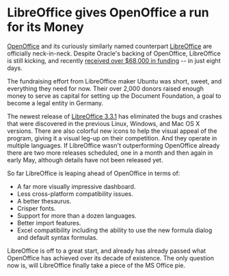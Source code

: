 # LibreOffice gives OpenOffice a run for its Money

<a href="http://www.openoffice.org/">OpenOffice</a> and its curiously similarly named counterpart <a href="http://www.libreoffice.org/">LibreOffice</a> are officially neck-in-neck. Despite Oracle's backing of OpenOffice, LibreOffice is still kicking, and recently <a href="http://blog.documentfoundation.org/2011/02/25/thousands-of-donors-contribute-e50000-in-just-eight-days-to-the-document-foundation/">received over $68,000 in funding</a> -- in just eight days. 

The fundraising effort from LibreOffice maker Ubuntu was short, sweet, and everything they need for now. Their over 2,000 donors raised enough money to serve as capital for setting up the Document Foundation, a goal to become a legal entity in Germany.

The newest release of <a href="http://www.libreoffice.org/download/">LibreOffice 3.3.1</a> has eliminated the bugs and crashes that were discovered in the previous Linux, Windows, and Mac OS X versions. There are also colorful new icons to help the visual appeal of the program, giving it a visual leg-up on their competition. And they operate in multiple languages. If LibreOffice wasn't outperforming OpenOffice already there are two more releases scheduled, one in a month and then again in early May, although details have not been released yet.

So far LibreOffice is leaping ahead of OpenOffice in terms of:

- A far more visually impressive dashboard.
- Less cross-platform compatibility issues.
- A better thesaurus.
- Crisper fonts.
- Support for more than a dozen languages.
- Better import features.
- Excel compatibility including the ability to use the new formula dialog and default syntax formulas.

LibreOffice is off to a great start, and already has already passed what OpenOffice has achieved over its decade of existence. The only question now is, will LibreOffice finally take a piece of the MS Office pie.
